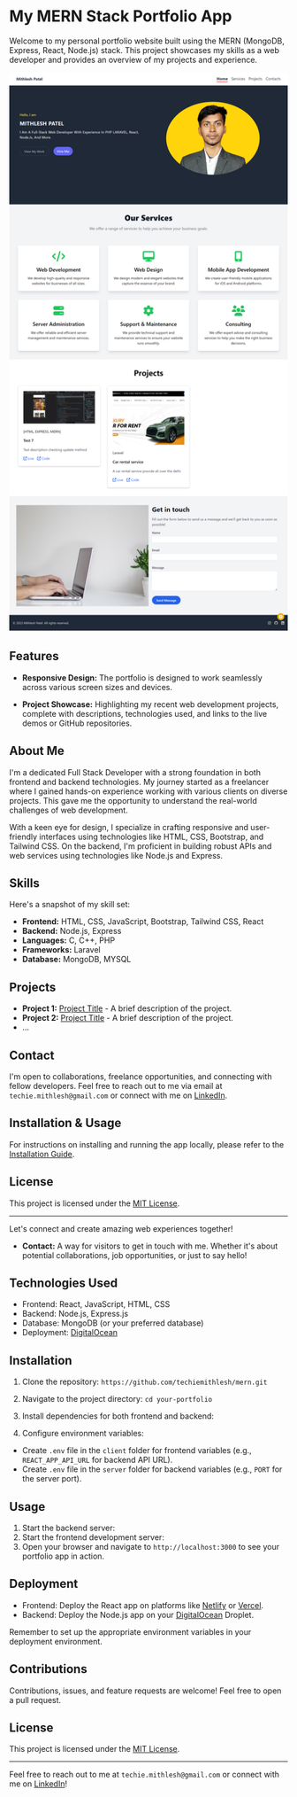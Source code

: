 # My MERN Stack Portfolio App

Welcome to my personal portfolio website built using the MERN (MongoDB, Express, React, Node.js) stack. This project showcases my skills as a web developer and provides an overview of my projects and experience.

![Project Screenshot](./portfolio.png)

## Features

- **Responsive Design:** The portfolio is designed to work seamlessly across various screen sizes and devices.

- **Project Showcase:** Highlighting my recent web development projects, complete with descriptions, technologies used, and links to the live demos or GitHub repositories.

## About Me

I'm a dedicated Full Stack Developer with a strong foundation in both frontend and backend technologies. My journey started as a freelancer where I gained hands-on experience working with various clients on diverse projects. This gave me the opportunity to understand the real-world challenges of web development.

With a keen eye for design, I specialize in crafting responsive and user-friendly interfaces using technologies like HTML, CSS, Bootstrap, and Tailwind CSS. On the backend, I'm proficient in building robust APIs and web services using technologies like Node.js and Express.

## Skills

Here's a snapshot of my skill set:

- **Frontend:** HTML, CSS, JavaScript, Bootstrap, Tailwind CSS, React
- **Backend:** Node.js, Express
- **Languages:** C, C++, PHP
- **Frameworks:** Laravel
- **Database:** MongoDB, MYSQL

## Projects

- **Project 1:** [Project Title](https://github.com/your-username/project1) - A brief description of the project.
- **Project 2:** [Project Title](https://github.com/your-username/project2) - A brief description of the project.
- ...

## Contact

I'm open to collaborations, freelance opportunities, and connecting with fellow developers. Feel free to reach out to me via email at `techie.mithlesh@gmail.com` or connect with me on [LinkedIn](https://www.linkedin.com/in/mithlesh-12/).

## Installation & Usage

For instructions on installing and running the app locally, please refer to the [Installation Guide](./installation-guide.md).

## License

This project is licensed under the [MIT License](LICENSE).

---

Let's connect and create amazing web experiences together!

- **Contact:** A way for visitors to get in touch with me. Whether it's about potential collaborations, job opportunities, or just to say hello!

## Technologies Used

- Frontend: React, JavaScript, HTML, CSS
- Backend: Node.js, Express.js
- Database: MongoDB (or your preferred database)
- Deployment: [DigitalOcean](https://www.digitalocean.com/)

## Installation

1. Clone the repository: `https://github.com/techiemithlesh/mern.git`
2. Navigate to the project directory: `cd your-portfolio`
3. Install dependencies for both frontend and backend:


4. Configure environment variables:
- Create `.env` file in the `client` folder for frontend variables (e.g., `REACT_APP_API_URL` for backend API URL).
- Create `.env` file in the `server` folder for backend variables (e.g., `PORT` for the server port).

## Usage

1. Start the backend server:
2. Start the frontend development server:
3. Open your browser and navigate to `http://localhost:3000` to see your portfolio app in action.

## Deployment

- Frontend: Deploy the React app on platforms like [Netlify](https://www.netlify.com/) or [Vercel](https://vercel.com/).
- Backend: Deploy the Node.js app on your [DigitalOcean](https://www.digitalocean.com/) Droplet.

Remember to set up the appropriate environment variables in your deployment environment.

## Contributions

Contributions, issues, and feature requests are welcome! Feel free to open a pull request.

## License

This project is licensed under the [MIT License](LICENSE).

---

Feel free to reach out to me at `techie.mithlesh@gmail.com` or connect with me on [LinkedIn](https://www.linkedin.com/in/mithlesh-12/)!
